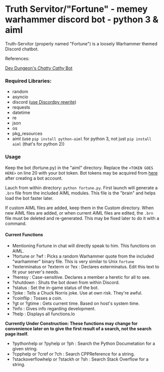 # Truth Servitor/"Fortune" - memey warhammer discord bot - python 3 & aiml 

Truth-Servitor (properly named "Fortune") is a loosely Warhammer themed Discord chatbot.

References:

[Dev Dungeon's *Chatty Cathy* Bot](https://github.com/DevDungeon/ChattyCathy)

### **Required Libraries:**
* random
* asyncio
* discord ([use Discordpy rewrite](https://github.com/Rapptz/discord.py/tree/rewrite))
* requests
* datetime
* re
* json
* os
* pkg_resources
* aiml (use `pip install python-aiml` for python 3, not just `pip install aiml` (that's for python 2))

### Usage

Keep the bot (fortune.py) in the "aiml" directory. Replace the `<TOKEN GOES HERE>` on line 20 with your bot token.
Bot tokens may be acquired from [here](discordapp.com/developers/applications/me) after creating a bot account.

Lauch from within directory: `python fortune.py`.
First launch will generate a `.brn` file from the included AIML modules. This file is the "brain" and helps load the bot faster later.

If custom AIML files are added, keep them in the Custom directory. When new AIML files are added, or when current AIML files are edited, the `.brn` file must be deleted and re-generated. This may be fixed later to do it with a command.

#### Current Functions

* Mentioning Fortune in chat will directly speak to him. This functions on AIML.
* ?fortune or ?wf : Picks a random Warhammer quote from the included "warhammer" binary file. This is very similar to Unix `fortune`
* ?exterminatus or ?exterm or ?ex : Declares exterminatus. Edit this text to fit your server's needs.
* ?heresy <NAME> : Case-sensitive. Declares a member a heretic for all to see.
* ?shutdown : Shuts the bot down from within Discord.
* ?status <string> : Set the in-game status of the bot. 
* ?joke : Tells a Chuck Norris joke. Use at own risk. They're awful.
* ?coinflip : Tosses a coin.
* ?gt or ?gtime : Gets current time. Based on host's system time.
* ?info : Gives info regarding development.
* ?help : Displays all functions.lo

**Currently Under Construction: These functions may change for convenience later on to give the first result of a search, not the search page itself.**
* ?pythonhelp or ?pyhelp or ?ph : Search the Python Documetation for a given string.
* ?cpphelp or ?cref or ?ch : Search CPPReference for a string.
* ?stackoverflowhelp or ?stackh or ?sh : Search Stack Overflow for a string.


